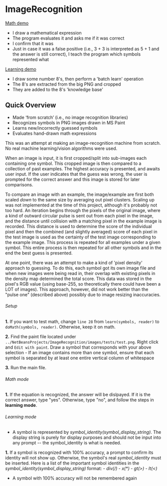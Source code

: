 # ImageRecognition


[Math demo](https://www.youtube.com/watch?v=LlDKhQt91so&feature=youtu.be)
- I draw a mathematical expression
- The program evaluates it and asks me if it was correct
- I confirm that it was
- Just in case it was a false positive (i.e., 3 + 3 is interpreted as 5 + 1 and the answer is still correct), I teach the program which symbols represented what

[Learning demo](https://www.youtube.com/watch?v=4BHi9PyTVbA&feature=youtu.be)
- I draw some number 8's, then perform a 'batch learn' operation
- The 8's are extracted from the big PNG and cropped
- They are added to the 8's 'knowledge base'

## Quick Overview
- Made ‘from scratch’ (i.e., no image recognition libraries)
- Recognizes symbols in PNG images drawn in MS Paint
- Learns new/incorrectly guessed symbols
- Evaluates hand-drawn math expressions

This was an attempt at making an image-recognition machine from scratch. No real machine learning/vision algorithms were used.

When an image is input, it is first cropped/split into sub-images each containing one symbol.
This cropped image is then compared to a collection of past examples. The highest accuracy is presented, and awaits user input. If the user indicates that the guess was wrong, the user is prompted for the correct answer and this image is stored for later comparisons.

To compare an image with an example, the image/example are first both scaled *down* to the same size by averaging out pixel clusters. Scaling up was not implemented at the time of this project, although it's probably not too hard.
An iteration begins through the pixels of the original image, where a kind of outward circular pulse is sent out from each pixel in the image, and the distance until collision with a matching pixel in the example image is recorded. This distance is used to determine the score of the individual pixel and then the combined (and slightly averaged) score of each pixel in the test image is used as the certainty of the test image corresponding to the example image. This process is repeated for all examples under a given symbol. This entire process is then repeated for all other symbols and in the end the best guess is presented.

At one point, there was an attempt to make a kind of 'pixel density' approach to guessing. To do this, each symbol got its own image file and when new images were being read in, their overlap with existing pixels in the density map determined the total score. This data was stored in the pixel's RGB value (using base-255, so theoretically there could have been a LOT of images). This approach, however, did not work better than the "pulse one" (described above) possibly due to image resizing inaccuracies.

###### Setup

   **1.** If you want to test math, change `line 28` from `learn(symbols, reader)` to `doMath(symbols, reader)`. Otherwise, keep it on math.

   **2.** Find the paint file located under `../NetBeansProjects/ImageRecognition/images/tests/test.png`. Right click and `Edit with paint`. Draw a symbol that corresponds with your above selection
    - If an image contains more than one symbol, ensure that each symbol is separated by at least one entire vertical column of whitespace

   **3.** Run the main file.

###### Math mode

   **1.** If the equation is recognized, the answer will be dislpayed. If it is the correct answer, type "yes". Otherwise, type "no", and follow the steps in **learning mode**.

###### Learning mode

   - A symbol is represented by *symbol_identity(symbol_display_string)*. The display string is purely for display purposes and should not be input into any prompt -- the symbol_identity is what is needed.

   **1.** If a symbol is recognized with 100% accuracy, a prompt to confirm its identity will not show up. Otherwise, the symbol's real *symbol_identity* must be inserted. Here is a list of the important symbol identities in the *symbol_identity(symbol_display_string)* format:
     - *div(/)*
     - _x(*)_
     - *gt(>)*
     - *lt(<)*
    
   - A symbol with 100% accuracy will not be remembered again

